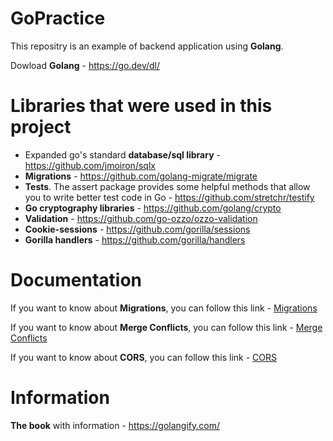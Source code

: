 # GoPractice
This repositry is an example of backend application using **Golang**.

Dowload **Golang** - https://go.dev/dl/
# Libraries that were used in this project
* Expanded go's standard **database/sql library** - https://github.com/jmoiron/sqlx
* **Migrations** - https://github.com/golang-migrate/migrate
* **Tests**. The assert package provides some helpful methods that allow you to write better test code in Go - https://github.com/stretchr/testify
* **Go cryptography libraries** - https://github.com/golang/crypto
* **Validation** - https://github.com/go-ozzo/ozzo-validation
* **Cookie-sessions** - https://github.com/gorilla/sessions
* **Gorilla handlers** - https://github.com/gorilla/handlers

# Documentation
If you want to know about **Migrations**, you can follow this link - [Migrations](https://github.com/fictadvisor/fictadvisor-api/wiki/Migration)

If you want to know about **Merge Conflicts**, you can follow this link - [Merge Conflicts](https://github.com/fictadvisor/fictadvisor-api/wiki/Merge-conflicts#how-to-resolve-merge-conflicts) 

If you want to know about **CORS**, you can follow this link - [CORS](https://developer.mozilla.org/en-US/docs/Web/HTTP/CORS)

# Information
**The book** with information - https://golangify.com/
